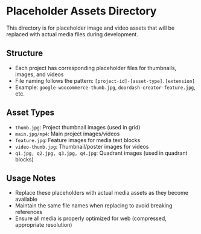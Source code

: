 # Placeholder Assets Directory

This directory is for placeholder image and video assets that will be replaced with actual media files during development.

## Structure
- Each project has corresponding placeholder files for thumbnails, images, and videos
- File naming follows the pattern: `[project-id]-[asset-type].[extension]`
- Example: `google-woocommerce-thumb.jpg`, `doordash-creator-feature.jpg`, etc.

## Asset Types
- `thumb.jpg`: Project thumbnail images (used in grid)
- `main.jpg/mp4`: Main project images/videos
- `feature.jpg`: Feature images for media text blocks
- `video-thumb.jpg`: Thumbnail/poster images for videos
- `q1.jpg, q2.jpg, q3.jpg, q4.jpg`: Quadrant images (used in quadrant blocks)

## Usage Notes
- Replace these placeholders with actual media assets as they become available
- Maintain the same file names when replacing to avoid breaking references
- Ensure all media is properly optimized for web (compressed, appropriate resolution) 